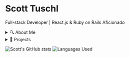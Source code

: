 # Scott Tuschl
Full-stack Developer | React.js & Ruby on Rails Aficionado

<details>
<summary>🔍 About Me</summary>

Crafting immersive web pages that leave an indelible mark. Currently honing my skills in: HTML, CSS, JavaScript, Ruby, PostgreSQL, and testing suites.

- 🌍 [Portfolio](https://www.scott-tuschl.com)
- 🤝 [LinkedIn](https://www.linkedin.com/in/scott-tuschl)
- ✉️ [Email Me](mailto:scott-tuschl@comcast.net)
</details>

<details>
<summary>🚀 Projects</summary>

Explore my diverse range of projects, from foundational web pages to intricate applications. Check out the READMEs for in-depth insights!

[Full List of Projects](https://github.com/scott198989/Project-Repo-Links.git)
</details>

![Scott's GitHub stats](https://github-readme-stats.vercel.app/api?username=scott198989&show_icons=true&theme=slateorange)
![Languages Used](https://github-readme-stats.vercel.app/api/top-langs/?username=scott198989&layout=compact&theme=slateorange)

